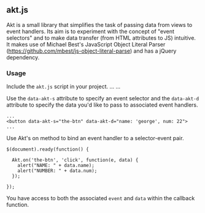 akt.js
------

Akt is a small library that simplifies the task of passing data from views to
event handlers. Its aim is to experiment with the concept of "event selectors"
and to make data transfer (from HTML attributes to JS) intuitive. It makes use
of Michael Best's JavaScript Object Literal Parser
(https://github.com/mbest/js-object-literal-parse) and has a jQuery dependency.

### Usage

Include the `akt.js` script in your project.
    ...
    <script src="vendor/jquery.min.js"></script>
    <script src="js/akt.js"></script>
    ...

Use the `data-akt-s` attribute to specify an event selector and the
`data-akt-d` attribute to specify the data you'd like to pass to associated
event handlers.

    ...
    <button data-akt-s="the-btn" data-akt-d="name: 'george', num: 22">
    ...

Use Akt's on method to bind an event handler to a selector-event pair.

    $(document).ready(function() {
    
      Akt.on('the-btn', 'click', function(e, data) {
        alert("NAME: " + data.name); 
        alert("NUMBER: " + data.num); 
      });

    });

You have access to both the associated `event` and `data` within the callback
function.
